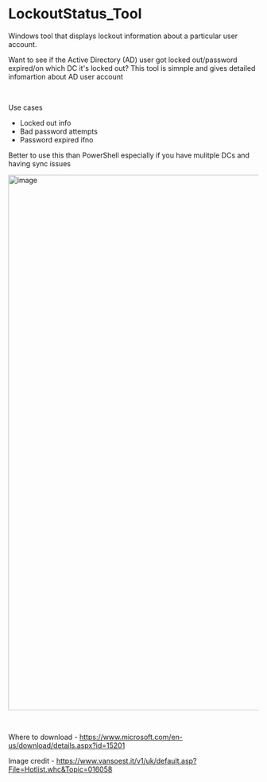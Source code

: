 # LockoutStatus_Tool
Windows tool that displays lockout information about a particular user account.


Want to see if the Active Directory (AD) user got locked out/password expired/on which DC it's locked out? 
This tool is simnple and gives detailed infomartion about AD user account


&nbsp;

Use cases 
- Locked out info
- Bad password attempts
- Password expired ifno

  
Better to use this than PowerShell especially if you have mulitple DCs and having sync issues

<img width="1077" alt="image" src="https://github.com/LunaReX-bit/LockoutStatus_Tool/assets/66855700/7794053c-c222-4919-ad6b-02ed6550c495">




&nbsp;


Where to download - https://www.microsoft.com/en-us/download/details.aspx?id=15201

Image credit - https://www.vansoest.it/v1/uk/default.asp?File=Hotlist.whc&Topic=016058
